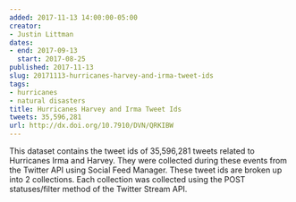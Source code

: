 ```yaml
---
added: 2017-11-13 14:00:00-05:00
creator:
- Justin Littman
dates:
- end: 2017-09-13
  start: 2017-08-25
published: 2017-11-13
slug: 20171113-hurricanes-harvey-and-irma-tweet-ids
tags:
- hurricanes
- natural disasters
title: Hurricanes Harvey and Irma Tweet Ids
tweets: 35,596,281
url: http://dx.doi.org/10.7910/DVN/QRKIBW
---
```


This dataset contains the tweet ids of 35,596,281 tweets related to Hurricanes Irma and Harvey. They were collected during these events from the Twitter API using Social Feed Manager. These tweet ids are broken up into 2 collections. Each collection was collected using the POST statuses/filter method of the Twitter Stream API.
